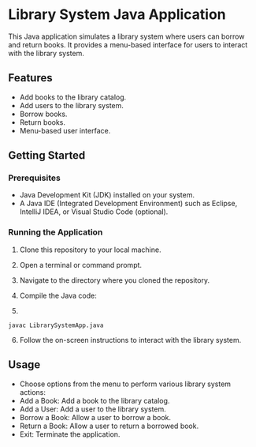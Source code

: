 # Library System Java Application

This Java application simulates a library system where users can borrow and return books. It provides a menu-based interface for users to interact with the library system.

## Features

- Add books to the library catalog.
- Add users to the library system.
- Borrow books.
- Return books.
- Menu-based user interface.

## Getting Started

### Prerequisites

- Java Development Kit (JDK) installed on your system.
- A Java IDE (Integrated Development Environment) such as Eclipse, IntelliJ IDEA, or Visual Studio Code (optional).

### Running the Application

1. Clone this repository to your local machine.

2. Open a terminal or command prompt.

3. Navigate to the directory where you cloned the repository.

4. Compile the Java code:
5.

 ```shell
 javac LibrarySystemApp.java
```

6. Follow the on-screen instructions to interact with the library system.

## Usage

- Choose options from the menu to perform various library system actions:
- Add a Book: Add a book to the library catalog.
- Add a User: Add a user to the library system.
- Borrow a Book: Allow a user to borrow a book.
- Return a Book: Allow a user to return a borrowed book.
- Exit: Terminate the application.



